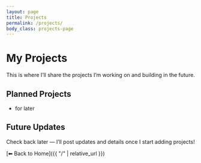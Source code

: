 ```yaml
---
layout: page
title: Projects
permalink: /projects/
body_class: projects-page
---
```


# My Projects

This is where I’ll share the projects I’m working on and building in the future.

## Planned Projects
- for later

## Future Updates
Check back later — I’ll post updates and details once I start adding projects!

[⬅ Back to Home]({{ "/" | relative_url }})
